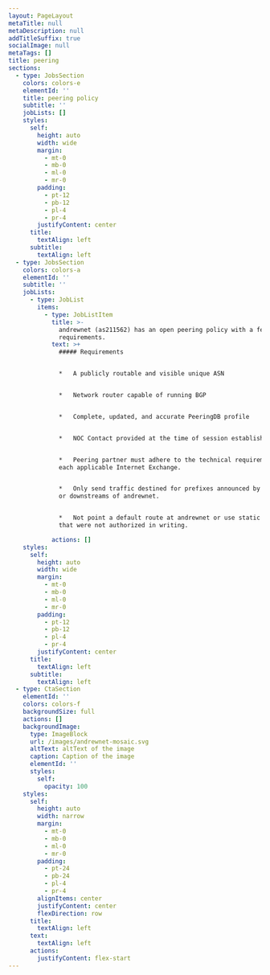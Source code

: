 ```yaml
---
layout: PageLayout
metaTitle: null
metaDescription: null
addTitleSuffix: true
socialImage: null
metaTags: []
title: peering
sections:
  - type: JobsSection
    colors: colors-e
    elementId: ''
    title: peering policy
    subtitle: ''
    jobLists: []
    styles:
      self:
        height: auto
        width: wide
        margin:
          - mt-0
          - mb-0
          - ml-0
          - mr-0
        padding:
          - pt-12
          - pb-12
          - pl-4
          - pr-4
        justifyContent: center
      title:
        textAlign: left
      subtitle:
        textAlign: left
  - type: JobsSection
    colors: colors-a
    elementId: ''
    subtitle: ''
    jobLists:
      - type: JobList
        items:
          - type: JobListItem
            title: >-
              andrewnet (as211562) has an open peering policy with a few simple
              requirements.
            text: >+
              ##### Requirements


              *   A publicly routable and visible unique ASN


              *   Network router capable of running BGP


              *   Complete, updated, and accurate PeeringDB profile


              *   NOC Contact provided at the time of session establishment


              *   Peering partner must adhere to the technical requirements of
              each applicable Internet Exchange.


              *   Only send traffic destined for prefixes announced by andrewnet
              or downstreams of andrewnet.


              *   Not point a default route at andrewnet or use static routes
              that were not authorized in writing.

            actions: []
    styles:
      self:
        height: auto
        width: wide
        margin:
          - mt-0
          - mb-0
          - ml-0
          - mr-0
        padding:
          - pt-12
          - pb-12
          - pl-4
          - pr-4
        justifyContent: center
      title:
        textAlign: left
      subtitle:
        textAlign: left
  - type: CtaSection
    elementId: ''
    colors: colors-f
    backgroundSize: full
    actions: []
    backgroundImage:
      type: ImageBlock
      url: /images/andrewnet-mosaic.svg
      altText: altText of the image
      caption: Caption of the image
      elementId: ''
      styles:
        self:
          opacity: 100
    styles:
      self:
        height: auto
        width: narrow
        margin:
          - mt-0
          - mb-0
          - ml-0
          - mr-0
        padding:
          - pt-24
          - pb-24
          - pl-4
          - pr-4
        alignItems: center
        justifyContent: center
        flexDirection: row
      title:
        textAlign: left
      text:
        textAlign: left
      actions:
        justifyContent: flex-start
---
```

